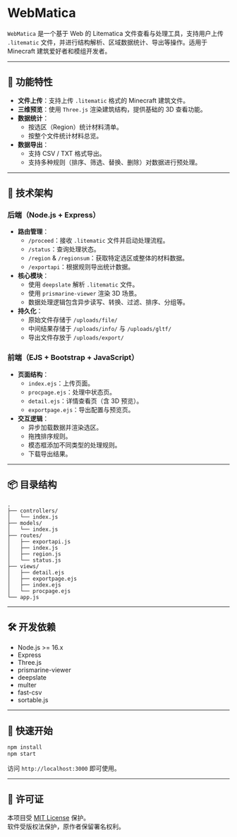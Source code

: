 # WebMatica

`WebMatica` 是一个基于 Web 的 Litematica 文件查看与处理工具，支持用户上传 `.litematic` 文件，并进行结构解析、区域数据统计、导出等操作。适用于 Minecraft 建筑爱好者和模组开发者。

---

## 📌 功能特性

- **文件上传**：支持上传 `.litematic` 格式的 Minecraft 建筑文件。
- **三维预览**：使用 `Three.js` 渲染建筑结构，提供基础的 3D 查看功能。
- **数据统计**：
  - 按选区（Region）统计材料清单。
  - 按整个文件统计材料总览。
- **数据导出**：
  - 支持 CSV / TXT 格式导出。
  - 支持多种规则（排序、筛选、替换、删除）对数据进行预处理。

---

## 🧩 技术架构

### 后端（Node.js + Express）
- **路由管理**：
  - `/proceed`：接收 `.litematic` 文件并启动处理流程。
  - `/status`：查询处理状态。
  - `/region` & `/regionsum`：获取特定选区或整体的材料数据。
  - `/exportapi`：根据规则导出统计数据。
- **核心模块**：
  - 使用 `deepslate` 解析 `.litematic` 文件。
  - 使用 `prismarine-viewer` 渲染 3D 场景。
  - 数据处理逻辑包含异步读写、转换、过滤、排序、分组等。
- **持久化**：
  - 原始文件存储于 `/uploads/file/`
  - 中间结果存储于 `/uploads/info/` 与 `/uploads/gltf/`
  - 导出文件存放于 `/uploads/export/`

### 前端（EJS + Bootstrap + JavaScript）
- **页面结构**：
  - `index.ejs`：上传页面。
  - `procpage.ejs`：处理中状态页。
  - `detail.ejs`：详情查看页（含 3D 预览）。
  - `exportpage.ejs`：导出配置与预览页。
- **交互逻辑**：
  - 异步加载数据并渲染选区。
  - 拖拽排序规则。
  - 模态框添加不同类型的处理规则。
  - 下载导出结果。

---

## 📦 目录结构

```
.
├── controllers/
│   └── index.js
├── models/
│   └── index.js
├── routes/
│   ├── exportapi.js
│   ├── index.js
│   ├── region.js
│   └── status.js
├── views/
│   ├── detail.ejs
│   ├── exportpage.ejs
│   ├── index.ejs
│   └── procpage.ejs
└── app.js
```

---

## 🛠️ 开发依赖

- Node.js >= 16.x
- Express
- Three.js
- prismarine-viewer
- deepslate
- multer
- fast-csv
- sortable.js

---

## 🚀 快速开始

```bash
npm install
npm start
```

访问 `http://localhost:3000` 即可使用。

---

## 📝 许可证

本项目受 [MIT License](LICENSE) 保护。  
软件受版权法保护，原作者保留署名权利。